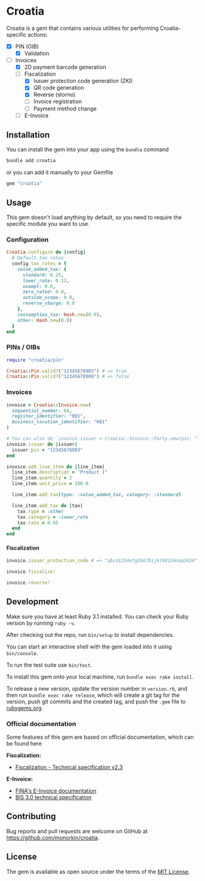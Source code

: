 # Croatia

Croatia is a gem that contains various utilities for performing Croatia-specific actions:
- [x] PIN (OIB)
  - [x] Validation
- [ ] Invoices
  - [x] 2D payment barcode generation
  - [ ] Fiscalization
    - [x] Issuer protection code generation (ZKI)
    - [x] QR code generation
    - [x] Reverse (storno)
    - [ ] Invoice registration
    - [ ] Payment method change
  - [ ] E-Invoice

## Installation

You can install the gem into your app using the `bundle` command

```bash
bundle add croatia
```

or you can add it manually to your Gemfile

```bash
gem "croatia"
```

## Usage

This gem doesn't load anything by default, so you need to require the specific module you want to use.

### Configuration

```ruby
Croatia.configure do |config|
  # Default tax rates
  config.tax_rates = {
    value_added_tax: {
      standard: 0.25,
      lower_rate: 0.13,
      exempt: 0.0,
      zero_rated: 0.0,
      outside_scope: 0.0,
      reverse_charge: 0.0
    },
    consumption_tax: Hash.new(0.0),
    other: Hash.new(0.0)
  }
end
```

### PINs / OIBs

```ruby
require "croatia/pin"

Croatia::Pin.valid?("12345678903") # => true
Croatia::Pin.valid?("12345678900") # => false
```

### Invoices

```ruby
invoice = Croatia::Invoice.new(
  sequential_number: 64,
  register_identifier: "001",
  business_location_identifier: "HQ1"
)

# You can also do `invoice.issuer = Croatia::Invoice::Party.new(pin: "12345678903")`
invoice.issuer do |issuer|
  issuer.pin = "12345678903"
end

invoice.add_line_item do |line_item|
  line_item.description = "Product 1"
  line_item.quantity = 2
  line_item.unit_price = 100.0

  line_item.add_tax(type: :value_added_tax, category: :standard)

  line_item.add_tax do |tax|
    tax.type = :other
    tax.category = :lower_rate
    tax.rate = 0.05
  end
end
```

#### Fiscalization

```ruby
invoice.issuer_protection_code # => "abcd1234efgh5678ijkl9012mnop3456"

invoice.fiscalize!

invoice.reverse!
```

## Development

Make sure you have at least Ruby 3.1 installed. You can check your Ruby version by running `ruby -v`.

After checking out the repo, run `bin/setup` to install dependencies. 

You can start an interactive shell with the gem loaded into it using `bin/console`.

To run the test suite use `bin/test`.

To install this gem onto your local machine, run `bundle exec rake install`. 

To release a new version, update the version number in `version.rb`, and then run `bundle exec rake release`, which will create a git tag for the version, push git commits and the created tag, and push the `.gem` file to [rubygems.org](https://rubygems.org).

### Official documentation

Some features of this gem are based on official documentation, which can be found here

**Fiscalization:**
- [Fiscalization - Technical specification v2.3](https://porezna-uprava.gov.hr/UserDocsImages/arhiva/HR_Fiskalizacija/Documents/Fiskalizacija%20-%20Tehnicka%20specifikacija%20za%20korisnike_v2.3.pdf)

**E-Invoice:**
- [FINA's E-Invoice documentation](https://www.fina.hr/digitalizacija-poslovanja/e-racun/tehnicka-specifikacija/technical-specifications-invoicing-for-web-services)
- [BIS 3.0 technical specification](https://docs.peppol.eu/poacc/billing/3.0/)


## Contributing

Bug reports and pull requests are welcome on GitHub at https://github.com/monorkin/croatia.

## License

The gem is available as open source under the terms of the [MIT License](https://opensource.org/licenses/MIT).
